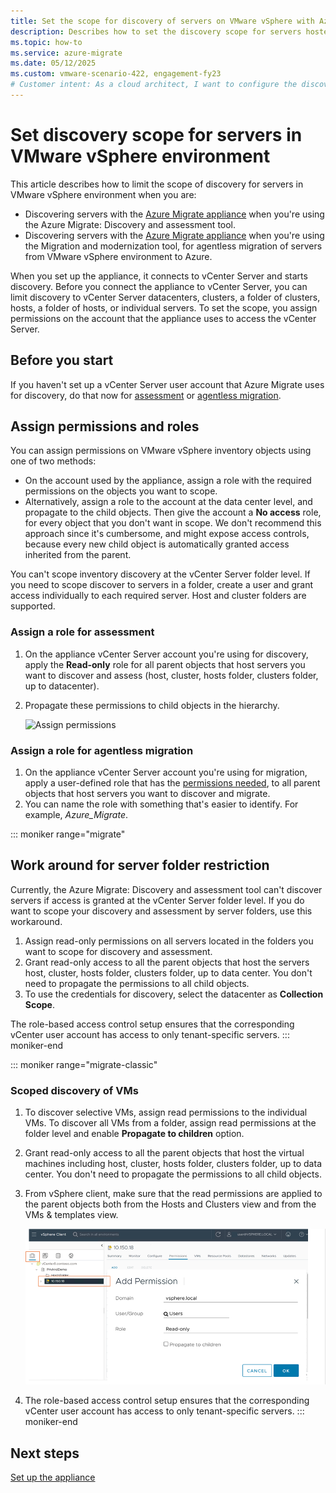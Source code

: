 ```yaml
---
title: Set the scope for discovery of servers on VMware vSphere with Azure Migrate
description: Describes how to set the discovery scope for servers hosted on VMware vSphere assessment and migration with Azure Migrate.
ms.topic: how-to
ms.service: azure-migrate
ms.date: 05/12/2025
ms.custom: vmware-scenario-422, engagement-fy23
# Customer intent: As a cloud architect, I want to configure the discovery scope for servers in a VMware vSphere environment using Azure Migrate, so that I can streamline the assessment and migration processes while ensuring appropriate access controls are in place.
---
```


# Set discovery scope for servers in VMware vSphere environment

This article describes how to limit the scope of discovery for servers in VMware vSphere environment when you are:

- Discovering servers with the [Azure Migrate appliance](migrate-appliance-architecture.md) when you're using the Azure Migrate: Discovery and assessment tool.
- Discovering servers with the [Azure Migrate appliance](migrate-appliance-architecture.md) when you're using the Migration and modernization tool, for agentless migration of servers from VMware vSphere environment to Azure.

When you set up the appliance, it connects to vCenter Server and starts discovery. Before you connect the appliance to vCenter Server, you can limit discovery to vCenter Server datacenters, clusters, a folder of clusters, hosts, a folder of hosts, or individual servers. To set the scope, you assign permissions on the account that the appliance uses to access the vCenter Server.

## Before you start

If you haven't set up a vCenter Server user account that Azure Migrate uses for discovery, do that now for [assessment](tutorial-discover-vmware.md#prepare-vmware) or [agentless migration](migrate-support-matrix-vmware-migration.md#agentless-migration).


## Assign permissions and roles

You can assign permissions on VMware vSphere inventory objects using one of two methods:

- On the account used by the appliance, assign a role with the required permissions on the objects you want to scope.
- Alternatively, assign a role to the account at the data center level, and propagate to the child objects. Then give the account a **No access** role, for every object that you don't want in scope. We don't recommend this approach since it's cumbersome, and might expose access controls, because every new child object is automatically granted access inherited from the parent.

You can't scope inventory discovery at the vCenter Server folder level. If you need to scope discover to servers in a folder, create a user and grant access individually to each required server. Host and cluster folders are supported.


### Assign a role for assessment

1. On the appliance vCenter Server account you're using for discovery, apply the **Read-only** role for all parent objects that host servers you want to discover and assess (host, cluster, hosts folder, clusters folder, up to datacenter).
2. Propagate these permissions  to child objects in the hierarchy.

    ![Assign permissions](./media/tutorial-assess-vmware/assign-perms.png)

### Assign a role for agentless migration

1. On the appliance vCenter Server account you're using for migration, apply a user-defined role that has the [permissions needed](migrate-support-matrix-vmware-migration.md#vmware-vsphere-requirements-agentless), to all parent objects that host servers you want to discover and migrate.
2. You can name the role with something that's easier to identify. For example, <em>Azure_Migrate</em>.

::: moniker range="migrate"
## Work around for server folder restriction

Currently, the Azure Migrate: Discovery and assessment tool can't discover servers if access is granted at the vCenter Server folder level. If you do want to scope your discovery and assessment by server folders, use this workaround.

1. Assign read-only permissions on all servers located in the folders you want to scope for discovery and assessment.
2. Grant read-only access to all the parent objects that host the servers host, cluster, hosts folder, clusters folder, up to data center. You don't need to propagate the permissions to all child objects.
3. To use the credentials for discovery, select the datacenter as **Collection Scope**.

The role-based access control setup ensures that the corresponding vCenter user account has access to only tenant-specific servers.
::: moniker-end

::: moniker range="migrate-classic"
### Scoped discovery of VMs

1. To discover selective VMs, assign read permissions to the individual VMs. To discover all VMs from a folder, assign read permissions at the folder level and enable **Propagate to children** option.
1. Grant read-only access to all the parent objects that host the virtual machines including host, cluster, hosts folder, clusters folder, up to data center. You don't need to propagate the permissions to all child objects.
1. From vSphere client, make sure that the read permissions are applied to the parent objects both from the Hosts and Clusters view and from the VMs & templates view.

   ![Screenshot showing Add permission.](./media/tutorial-assess-vmware/add-permissions.png)

1. The role-based access control setup ensures that the corresponding vCenter user account has access to only tenant-specific servers. 
::: moniker-end

## Next steps

[Set up the appliance](how-to-set-up-appliance-vmware.md)
